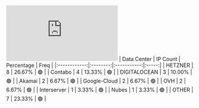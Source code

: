 ![Diagramm](https://github.com/obajay/StateSync-snapshots/blob/main/Projects/Likecoin/1/README.md)
| Data Center | IP Count | Percentage | Freq |
|:------------:|:--------:|:-----------:|:-----:|
| HETZNER | 8 | 26.67% | 🟢 |
| Contabo | 4 | 13.33% | 🟢 |
| DIGITALOCEAN | 3 | 10.00% | 🟢 |
| Akamai | 2 | 6.67% | 🟢 |
| Google-Cloud | 2 | 6.67% | 🟢 |
| OVH | 2 | 6.67% | 🟢 |
| Interserver | 1 | 3.33% | 🟢 |
| Nubes | 1 | 3.33% | 🟢 |
| OTHER | 7 | 23.33% | 🟢 |